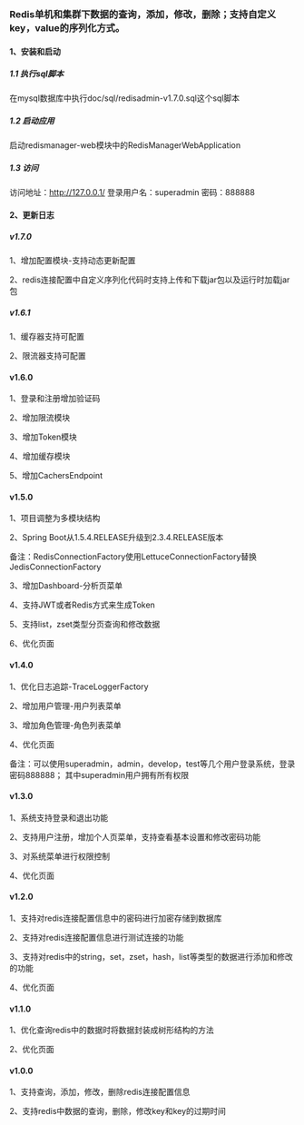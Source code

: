 ### Redis单机和集群下数据的查询，添加，修改，删除；支持自定义key，value的序列化方式。

#### 1、安装和启动
##### 1.1 执行sql脚本
在mysql数据库中执行doc/sql/redisadmin-v1.7.0.sql这个sql脚本
##### 1.2 启动应用
启动redismanager-web模块中的RedisManagerWebApplication
##### 1.3 访问
访问地址：http://127.0.0.1/
登录用户名：superadmin 密码：888888

#### 2、更新日志

##### v1.7.0

1、增加配置模块-支持动态更新配置

2、redis连接配置中自定义序列化代码时支持上传和下载jar包以及运行时加载jar包

##### v1.6.1

1、缓存器支持可配置

2、限流器支持可配置

#### v1.6.0

1、登录和注册增加验证码

2、增加限流模块

3、增加Token模块

4、增加缓存模块

5、增加CachersEndpoint

#### v1.5.0

1、项目调整为多模块结构

2、Spring Boot从1.5.4.RELEASE升级到2.3.4.RELEASE版本<br/>

备注：RedisConnectionFactory使用LettuceConnectionFactory替换JedisConnectionFactory

3、增加Dashboard-分析页菜单

4、支持JWT或者Redis方式来生成Token

5、支持list，zset类型分页查询和修改数据

6、优化页面

#### v1.4.0

1、优化日志追踪-TraceLoggerFactory

2、增加用户管理-用户列表菜单

3、增加角色管理-角色列表菜单

4、优化页面

备注：可以使用superadmin，admin，develop，test等几个用户登录系统，登录密码888888；
其中superadmin用户拥有所有权限

#### v1.3.0

1、系统支持登录和退出功能

2、支持用户注册，增加个人页菜单，支持查看基本设置和修改密码功能

3、对系统菜单进行权限控制

4、优化页面

#### v1.2.0

1、支持对redis连接配置信息中的密码进行加密存储到数据库

2、支持对redis连接配置信息进行测试连接的功能
 
3、支持对redis中的string，set，zset，hash，list等类型的数据进行添加和修改的功能
 
4、优化页面

#### v1.1.0

1、优化查询redis中的数据时将数据封装成树形结构的方法

2、优化页面

#### v1.0.0

1、支持查询，添加，修改，删除redis连接配置信息

2、支持redis中数据的查询，删除，修改key和key的过期时间

